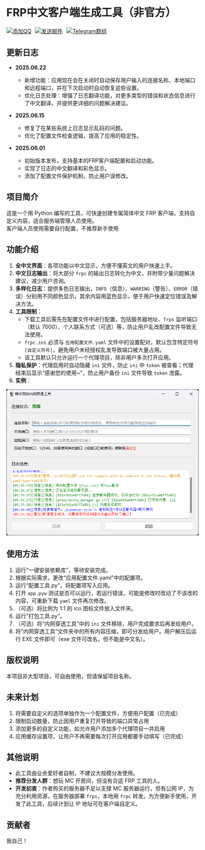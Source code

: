 # FRP中文客户端生成工具（非官方）

<div style="display: flex; flex-wrap: wrap; gap: 10px; margin: 20px 0;">
  <a href="https://qm.qq.com/q/AX440I8FKU" target="_blank">
    <img src="https://img.shields.io/badge/QQ%E8%81%94%E7%B3%BB-点击%E8%81%94%E7%B3%BB-blue?style=flat-square&logo=tencent-qq" alt="添加QQ">
  </a>
  <a href="mailto:luocibai2@gmail.com" target="_blank">
    <img src="https://img.shields.io/badge/Email-%E5%8F%91%E9%80%81%E9%82%AE%E4%BB%B6-red?style=flat-square&logo=mail.ru" alt="发送邮件">
  </a>
  <a href="https://t.me/+uNjj60QrfV43OTBl" target="_blank">
    <img src="https://img.shields.io/badge/Telegram-%E7%BE%A4%E7%BB%84%E8%81%94%E7%B3%BB-blue?style=flat-square&logo=telegram" alt="Telegram群组">
  </a>
</div>

## 更新日志
- **2025.06.22**
  - 新增功能：应用现在会在关闭时自动保存用户输入的连接名称、本地端口和远程端口，并在下次启动时自动恢复这些设置。
  - 优化日志处理：增强了日志翻译功能，对更多类型的错误和状态信息进行了中文翻译，并提供更详细的问题解决建议。

- **2025.06.15**
  - 修复了在某些系统上日志显示乱码的问题。
  - 优化了配置文件检查逻辑，提高了应用的稳定性。

- **2025.06.01**
  - 初始版本发布，支持基本的FRP客户端配置和启动功能。
  - 实现了日志的中文翻译和彩色显示。
  - 添加了配置文件保护机制，防止用户误修改。

## 项目简介
这是一个用 Python 编写的工具，可快速创建专属简体中文 FRP 客户端，支持自定义内容，适合服务端管理人员使用。  
客户端人员使用需要自行配置，不推荐新手使用

## 功能介绍
1. **全中文界面**：各项功能以中文显示，方便不懂英文的用户快速上手。
2. **中文日志输出**：将大部分 `frpc` 的输出日志转化为中文，并附带少量问题解决建议，减少用户咨询。
3. **多样化日志**：提供多色日志输出，`INFO`（信息）、`WARRING`（警告）、`ERROR`（错误）分别用不同颜色显示，其余内容用蓝色显示，便于用户快速定位错误及解决方法。
4. **工具限制**：
    - 下载工具后需先在配置文件中进行配置，包括服务器地址、`frps` 监听端口（默认 7000）、个人联系方式（可选）等，防止用户乱改配置文件导致无法使用。
    - `frpc.ini` 必须与 `应用配置文件.yaml` 文件中的设置配对，默认包含特定符号 `[自定义符号]`，避免用户未经授权乱发导致端口被大量占用。
    - 该工具默认只允许运行一个代理项目，除非用户多次打开应用。
5. **隐私保护**：代理启用时自动隐藏 `ini` 文件，防止 `ini` 中 `token` 被查看；代理结束后显示“感谢您的使用~”，防止用户备份 `ini` 文件导致 `token` 泄露。
6. **实例**：

![示例图片](imgs/示例图片.png)

## 使用方法
1. 运行“一键安装依赖库”，等待安装完成。
2. 根据实际需求，更改“应用配置文件.yaml”中的配置项。
3. 运行“配置工具.py”，将配置项写入应用。
4. 打开 `app.pyw` 测试是否可以运行，若运行错误，可能是修改时改动了不该改的内容，可重新下载 `yaml` 文件再次修改。
5. （可选）将比例为 1:1 的 ico 图标文件放入文件夹。
6. 运行“打包工具.py”。
7. （可选）将“内网穿透工具”中的 `ini` 文件移除，用户完成要求后再发给用户。
8. 将“内网穿透工具”文件夹中的所有内容压缩，即可分发给用户。用户解压后运行 EXE 文件即可（exe 文件可改名，但不能是中文名）。

## 版权说明
本项目非大型项目，可自由使用，但请保留项目名称。

## 未来计划
1. 将需要自定义的选项单独作为一个配置文件，方便用户配置（已完成）  
2. 限制启动数量，防止因用户重复打开导致的端口异常占用  
3. 添加更多的自定义功能，如允许用户添加多个代理项目一并启用  
4. 应用缓存设置项，让用户不再需要每次打开应用都要手动填写（已完成）

## 其他说明
- 此工具由业余爱好者自制，不建议大规模分发使用。
- **推荐分发人群**：想玩 MC 开房间，但没有合适 FRP 工具的人。
- **开发初衷**：作者购买的服务器不足以支撑 MC 服务器运行，但有公网 IP，为充分利用资源，在服务器部署 `frps`，本地用 `frpc` 转发。为方便新手使用，开发了此工具，后续计划让 IP 地址可在客户端自定义。

## 贡献者
我自己！

